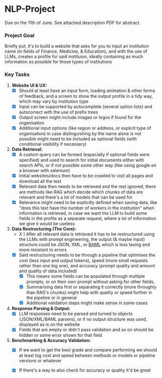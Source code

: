 # NLP-Project
Due on the 11th of June. See attached description PDF for abstract.

### Project Goal
Briefly put, it's to build a website that asks for you to input an institution name  (in fields of Finance, Medicine, & Education), and with the use of LLMs, creates a profile for said instituion, ideally containing as much information as possible for those types of institutions

### Key Tasks
1) **Website UI & UX:**
    - [X] Should at least have an input form, loading animation & other forms of feedback, and a screen to show the output profile in a tidy way, which may vary by institution type
    - [X] Input can be supported by autocomplete (several option lists) and autocorrect with the use of prefix trees
    - [X] Output screen might include images or logos if found for the organisation
    - [X] Additional input options (like region or address, or explicit type of organisation) in case distinguishing by the name alone is not possible might need to be included as optional fields (with conditional visibility if necessary)
 
2) **Data Retrieval:**
    - [X] A custom query can be formed (especially if optional fields were specified) and used to search for initial documents either with search APIs, or if not possible some other way (like using google on a browser with selenium)
    - [X] Initial websites/docs then have to be crawled to visit all pages and download all the text 
    - [X] Relevant data then needs to be retrieved and the rest ignored, there are methods like RAG which decide which chunks of data are relevant and there's a lot of models that can be used for
    - [X] Relevance might need to be explicitly defined when saving data, like "does this text have the number of workers in the institution" when information is retrieved, in case we want the LLM to build some fields in the profile as a separate request, where a lot of information we give it would be useless

3) **Data Restructuring (The Core):**
    - X ] After all relevant data is retrieved it has to be restructured using the LLMs with prompt engineering, the output (& maybe input) structure could be JSON, XML, or [BAML](https://www.boundaryml.com/) which is less taxing and more resistant to errors
    - [X] Said restructuring needs to be through a pipeline that optimises the cost (less input and output tokens), speed (more small requests rather than one big one), and accuracy (prompt quality and amount and quality of data included)
      - [X] This means some fields can be populated through multiple prompts, or on their own prompt without asking for other fields.
      - [X] Summarising data first or separating it correctly (more throughly than RAG's chunks) might help with quality or speed further in the pipeline or in general
      - [X] Additional validation steps might make sense in some cases

4) **Response Parsing & Output:**
    - [X] LLM responses need to be parsed and turned to objects (JSON/XML/BAML parsers), or if no output structure was used, displayed as is on the website
    - [X] Fields that are empty or didn't pass validation and so on should be hidden or some error shown for that field

5) **Benchmarking & Accuracy Validation:**
    - [X] If we want to get the best grade and compare performing we should at least log cost and speed between methods or models or pipeline versions or whatever
    - [X] If there's a way to also check for accuracy or quality it'd be great



